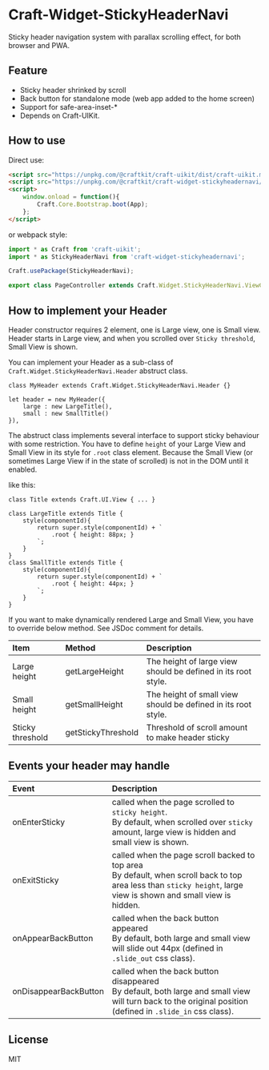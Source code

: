 
# Craft-Widget-StickyHeaderNavi

Sticky header navigation system with parallax scrolling effect, for both browser and PWA.


## Feature

* Sticky header shrinked by scroll
* Back button for standalone mode (web app added to the home screen)
* Support for safe-area-inset-*
* Depends on Craft-UIKit.


## How to use

Direct use:

```html 
<script src="https://unpkg.com/@craftkit/craft-uikit/dist/craft-uikit.min.js"></script>
<script src="https://unpkg.com/@craftkit/craft-widget-stickyheadernavi/dist/craft-widget-stickyheadernavi.min.js"></script>
<script>
    window.onload = function(){
        Craft.Core.Bootstrap.boot(App);
    };
</script>
```

or webpack style:

```javascript 
import * as Craft from 'craft-uikit';
import * as StickyHeaderNavi from 'craft-widget-stickyheadernavi';

Craft.usePackage(StickyHeaderNavi);

export class PageController extends Craft.Widget.StickyHeaderNavi.ViewController { ... }
```


## How to implement your Header

Header constructor requires 2 element, one is Large view, one is Small view.
Header starts in Large view, and when you scrolled over `Sticky threshold`, Small View is shown.

You can implement your Header as a sub-class of `Craft.Widget.StickyHeaderNavi.Header` abstruct class.

``` 
class MyHeader extends Craft.Widget.StickyHeaderNavi.Header {}

let header = new MyHeader({
    large : new LargeTitle(),
    small : new SmallTitle()
}),
``` 

The abstruct class implements several interface to support sticky behaviour with some restriction. 
You have to define `height` of your Large View and Small View in its style for `.root` class element. 
Because the Small View (or sometimes Large View if in the state of scrolled) is not in the DOM until it enabled. 

like this:

``` 
class Title extends Craft.UI.View { ... }

class LargeTitle extends Title {
    style(componentId){
        return super.style(componentId) + `
            .root { height: 88px; }
        `;
    }
}
class SmallTitle extends Title {
    style(componentId){
        return super.style(componentId) + `
            .root { height: 44px; }
        `;
    }
}
``` 

If you want to make dynamically rendered Large and Small View, you have to override below method. 
See JSDoc comment for details.

| Item             | Method             | Description |
|:-----------------|:-------------------|:------------|
| Large height     | getLargeHeight     | The height of large view should be defined in its root style. |
| Small height     | getSmallHeight     | The height of small view should be defined in its root style. |
| Sticky threshold | getStickyThreshold | Threshold of scroll amount to make header sticky |


## Events your header may handle

| Event                 | Description |
|:----------------------|:-------------------------------------------------|
| onEnterSticky         | called when the page scrolled to `sticky height`.<br>By default, when scrolled over `sticky` amount, large view is hidden and small view is shown. | 
| onExitSticky          | called when the page scroll backed to top area<br>By default, when scroll back to top area less than `sticky height`, large view is shown and small view is hidden. | 
| onAppearBackButton    | called when the back button appeared<br>By default, both large and small view will slide out 44px (defined in `.slide_out` css class). | 
| onDisappearBackButton | called when the back button disappeared<br>By default, both large and small view will turn back to the original position (defined in `.slide_in` css class). | 


## License

MIT

